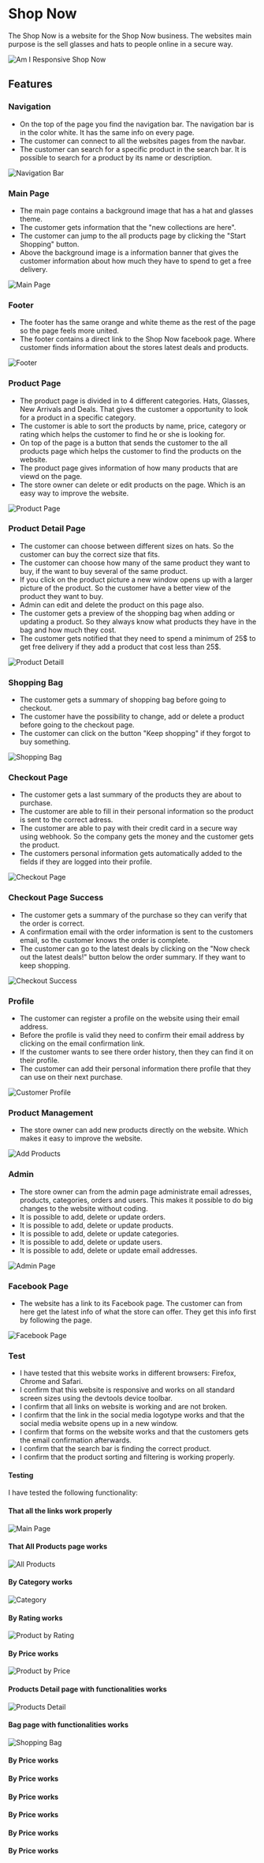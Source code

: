 # **Shop Now**
The Shop Now is a website for the Shop Now business. The websites main purpose is the sell glasses and hats to people online in a secure way. 

![Am I Responsive Shop Now](https://user-images.githubusercontent.com/87748379/159572629-f7df466b-0bd2-4b67-ad7d-8b8b6a32ad7f.png)

## **Features**

### **Navigation**
 
  - On the top of the page you find the navigation bar. The navigation bar is in the color white. It has the same info on every page.
  - The customer can connect to all the websites pages from the navbar. 
  - The customer can search for a specific product in the search bar. It is possible to search for a product by its name or description.
  
  ![Navigation Bar](https://user-images.githubusercontent.com/87748379/159573985-1f82a7c9-84a6-4e9a-8883-ca601fe56d5b.png)

### **Main Page**
  - The main page contains a background image that has a hat and glasses theme.
  - The customer gets information that the "new collections are here".
  - The customer can jump to the all products page by clicking the "Start Shopping" button.
  - Above the background image is a information banner that gives the customer information about how much they have to spend to get a free delivery.

  ![Main Page](https://user-images.githubusercontent.com/87748379/159575055-b44d9bb8-5ee6-471e-b1a4-c302307274b3.png)


### **Footer**
  - The footer has the same orange and white theme as the rest of the page so the page feels more united.
  - The footer contains a direct link to the Shop Now facebook page. Where customer finds information about the stores latest deals and products.

  ![Footer](https://user-images.githubusercontent.com/87748379/159577779-6ba5c854-cfdf-4f47-adaf-1582b8def1eb.png)

### **Product Page**
  - The product page is divided in to 4 different categories. Hats, Glasses, New Arrivals and Deals. That gives the customer a opportunity to look for a product in a specific category.
  - The customer is able to sort the products by name, price, category or rating which helps the customer to find he or she is looking for.
  - On top of the page is a button that sends the customer to the all products page which helps the customer to find the products on the website.
  - The product page gives information of how many products that are viewd on the page.
  - The store owner can delete or edit products on the page. Which is an easy way to improve the website.

  ![Product Page](https://user-images.githubusercontent.com/87748379/159577228-7d12b2ff-58b0-49ad-ad62-9fe861fba980.png)

### **Product Detail Page**
  - The customer can choose between different sizes on hats. So the customer can buy the correct size that fits.
  - The customer can choose how many of the same product they want to buy, if the want to buy several of the same product.
  - If you click on the product picture a new window opens up with a larger picture of the product. So the customer have a better view of the product they want to buy.
  - Admin can edit and delete the product on this page also.
  - The customer gets a preview of the shopping bag when adding or updating a product. So they always know what products they have in the bag and how much they cost.
  - The customer gets notified that they need to spend a minimum of 25$ to get free delivery if they add a product that cost less than 25$. 

  ![Product Detaill](https://user-images.githubusercontent.com/87748379/159580989-dd179797-d065-4085-92f6-2ebb29a325d1.png)

  ### **Shopping Bag**
  - The customer gets a summary of shopping bag before going to checkout.
  - The customer have the possibility to change, add or delete a product before going to the checkout page.
  - The customer can click on the button "Keep shopping" if they forgot to buy something.

 ![Shopping Bag](https://user-images.githubusercontent.com/87748379/159582305-375dfaa0-6256-4795-bd06-33957bb5ba85.png)


 ### **Checkout Page**
  - The customer gets a last summary of the products they are about to purchase.
  - The customer are able to fill in their personal information so the product is sent to the correct adress.
  - The customer are able to pay with their credit card in a secure way using webhook. So the company gets the money and the customer gets the product.
  - The customers personal information gets automatically added to the fields if they are logged into their profile.

 ![Checkout Page](https://user-images.githubusercontent.com/87748379/159584437-940fc36b-1c24-4812-a13c-c7a72445e4d5.png)

 ### **Checkout Page Success**
  - The customer gets a summary of the purchase so they can verify that the order is correct.
  - A confirmation email with the order information is sent to the customers email, so the customer knows the order is complete.
  - The customer can go to the latest deals by clicking on the "Now check out the latest deals!" button below the order summary. If they want to keep shopping. 

 ![Checkout Success](https://user-images.githubusercontent.com/87748379/159585766-276fd602-2d8d-45d5-abba-cd59ad3f2a7e.png)

 ### **Profile**
  - The customer can register a profile on the website using their email address. 
  - Before the profile is valid they need to confirm their email address by clicking on the email confirmation link. 
  - If the customer wants to see there order history, then they can find it on their profile. 
  - The customer can add their personal information there profile that they can use on their next purchase.

 ![Customer Profile](https://user-images.githubusercontent.com/87748379/159586369-89f49406-91e4-4ed5-a2ff-dac0f5373049.png)

 ### **Product Management**
  - The store owner can add new products directly on the website. Which makes it easy to improve the website.

 ![Add Products](https://user-images.githubusercontent.com/87748379/159586990-c1f17048-5ef6-4f7b-badb-7b367cd6b8c9.png)

 ### **Admin**
  - The store owner can from the admin page administrate email adresses, products, categories, orders and users. This makes it possible to do big changes to the website without coding. 
  - It is possible to add, delete or update orders.
  - It is possible to add, delete or update products.
  - It is possible to add, delete or update categories.
  - It is possible to add, delete or update users.
  - It is possible to add, delete or update email addresses.

 ![Admin Page](https://user-images.githubusercontent.com/87748379/159587915-0f324f9c-840b-48c5-93ac-55281045d782.png)

  ### **Facebook Page**
   - The website has a link to its Facebook page. The customer can from here get the latest info of what the store can offer. They get this info first by following the page.  

  ![Facebook Page](https://user-images.githubusercontent.com/87748379/159588956-6f6f5bc0-0c81-477b-b85d-872f18d86463.png)

  ### **Test**

  - I have tested that this website works in different browsers: Firefox, Chrome and Safari.
  - I confirm that this website is responsive and works on all standard screen sizes using the devtools device toolbar.
  - I confirm that all links on website is working and are not broken.
  - I confirm that the link in the social media logotype works and that the social media website opens up in a new window. 
  - I confirm that forms on the website works and that the customers gets the email confirmation afterwards.
  - I confirm that the search bar is finding the correct product.
  - I confirm that the product sorting and filtering is working properly.

  #### **Testing**

  I have tested the following functionality:

  #### **That all the links work properly**

  ![Main Page](https://user-images.githubusercontent.com/87748379/159591726-7d304835-3de9-4768-9944-762f43af7896.png)

  #### **That All Products page works**

  ![All Products](https://user-images.githubusercontent.com/87748379/159592418-2bdbd918-ee2e-4245-a217-fc051ca40da2.png)


  #### **By Category works**

  ![Category](https://user-images.githubusercontent.com/87748379/159592465-6fc7b908-312b-4e90-bccf-1951ed43b863.png)

  #### **By Rating works**

  ![Product by Rating](https://user-images.githubusercontent.com/87748379/159592627-ebc29b2a-82f6-4ca7-8371-7842a9071f7e.png)

  #### **By Price works**

  ![Product by Price](https://user-images.githubusercontent.com/87748379/159592642-ec056c0d-9181-40f9-a903-b5ab6850db88.png)

  #### **Products Detail page with functionalities works**

  ![Products Detail](https://user-images.githubusercontent.com/87748379/159592974-9d585ce0-2f03-4c8c-ad65-9f8bf31c945c.png)

  #### **Bag page with functionalities works**

  ![Shopping Bag](https://user-images.githubusercontent.com/87748379/159593283-48bd79bd-82f2-4ef4-9f66-a8dec3e678dc.png)

  #### **By Price works**

  #### **By Price works**

  #### **By Price works**

  #### **By Price works**

  #### **By Price works**

  #### **By Price works**




